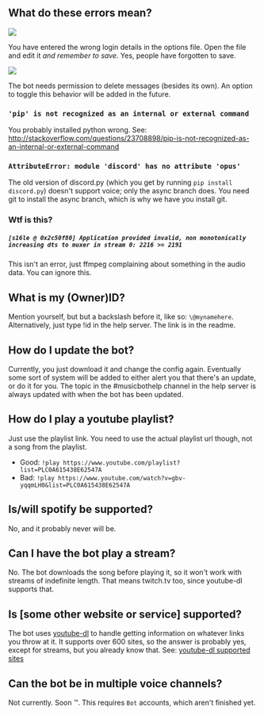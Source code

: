 ## What do these errors mean?

![](http://i.imgur.com/SkIWWBJ.png)

You have entered the wrong login details in the options file. Open the file and edit it *and remember to save*.  Yes, people have forgotten to save.

![](http://puu.sh/m6hkf/40eec0910c.png)

The bot needs permission to delete messages (besides its own). An option to toggle this behavior will be added in the future.

### `'pip' is not recognized as an internal or external command`
You probably installed python wrong.  See: http://stackoverflow.com/questions/23708898/pip-is-not-recognized-as-an-internal-or-external-command

### `AttributeError: module 'discord' has no attribute 'opus'`
The old version of discord.py (which you get by running `pip install discord.py`) doesn't support voice; only the async branch does.  You need git to install the async branch, which is why we have you install git.

### Wtf is this?
##### `[s16le @ 0x2c50f80] Application provided invalid, non monotonically increasing dts to muxer in stream 0: 2216 >= 2191`

This isn't an error, just ffmpeg complaining about something in the audio data.  You can ignore this.

## What is my (Owner)ID?
Mention yourself, but but a backslash before it, like so: `\@mynamehere`. Alternatively, just type !id in the help server.  The link is in the readme.

## How do I update the bot?
Currently, you just download it and change the config again.  Eventually some sort of system will be added to either alert you that there's an update, or do it for you.  The topic in the #musicbothelp channel in the help server is always updated with when the bot has been updated.

## How do I play a youtube playlist?
Just use the playlist link.  You need to use the actual playlist url though, not a song from the playlist.
- Good: `!play https://www.youtube.com/playlist?list=PLC0A615438E62547A`
- Bad: `!play https://www.youtube.com/watch?v=gbv-yqqmLH0&list=PLC0A615438E62547A`

## Is/will spotify be supported?
No, and it probably never will be.

## Can I have the bot play a stream?
No.  The bot downloads the song before playing it, so it won't work with streams of indefinite length.  That means twitch.tv too, since youtube-dl supports that.

## Is [some other website or service] supported?
The bot uses [youtube-dl](https://github.com/rg3/youtube-dl) to handle getting information on whatever links you throw at it.  It supports over 600 sites, so the answer is probably yes, except for streams, but you already know that.  See: [youtube-dl supported sites](https://rg3.github.io/youtube-dl/supportedsites.html "Yes, it supports various porn sites, but you probably don't want to be banned from whatever server you try it on.")

## Can the bot be in multiple voice channels?

Not currently. Soon :tm:.  This requires `Bot` accounts, which aren't finished yet.

